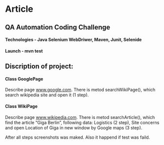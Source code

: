# Article
## QA Automation Coding Challenge
#### Technologies - Java Selenium WebDriwer, Maven, Junit, Selenide
#### Launch - mvn test
## Discription of project:
#### Class GooglePage
Describe page www.google.com. There is metod searchWikiPage(), which search wikipedia site and open it (1 step).
#### Class WikiPage
Describe page www.wikipedia.com. There is metod searchArticle(), which find the article “Giga Berlin”, following data:
Logistics (2 step), Site concerns and open Location of Giga in new window by Google maps (3 step).

After all steps screenshots was maked. Also it happend if test was faild.

